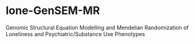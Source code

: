 # lone-GenSEM-MR
Genomic Structural Equation Modelling and Mendelian Randomization of Loneliness and Psychiatric/Substance Use Phenotypes
